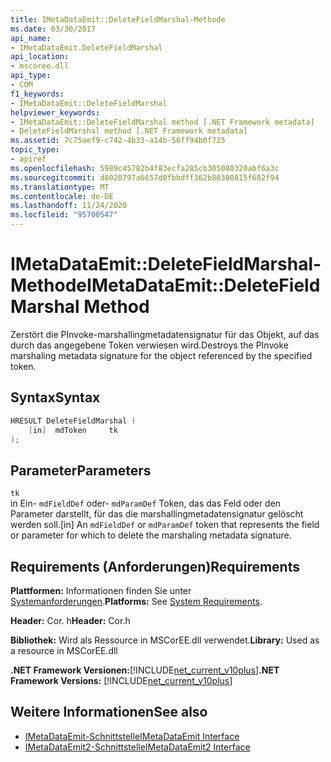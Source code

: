 ```yaml
---
title: IMetaDataEmit::DeleteFieldMarshal-Methode
ms.date: 03/30/2017
api_name:
- IMetaDataEmit.DeleteFieldMarshal
api_location:
- mscoree.dll
api_type:
- COM
f1_keywords:
- IMetaDataEmit::DeleteFieldMarshal
helpviewer_keywords:
- IMetaDataEmit::DeleteFieldMarshal method [.NET Framework metadata]
- DeleteFieldMarshal method [.NET Framework metadata]
ms.assetid: 7c75aef9-c742-4b33-a14b-56ff94b0f725
topic_type:
- apiref
ms.openlocfilehash: 5989c45782b4f83ecfa285cb305080320abf6a3c
ms.sourcegitcommit: d8020797a6657d0fbbdff362b80300815f682f94
ms.translationtype: MT
ms.contentlocale: de-DE
ms.lasthandoff: 11/24/2020
ms.locfileid: "95700547"
---
```

# <a name="imetadataemitdeletefieldmarshal-method"></a><span data-ttu-id="35d11-102">IMetaDataEmit::DeleteFieldMarshal-Methode</span><span class="sxs-lookup"><span data-stu-id="35d11-102">IMetaDataEmit::DeleteFieldMarshal Method</span></span>

<span data-ttu-id="35d11-103">Zerstört die PInvoke-marshallingmetadatensignatur für das Objekt, auf das durch das angegebene Token verwiesen wird.</span><span class="sxs-lookup"><span data-stu-id="35d11-103">Destroys the PInvoke marshaling metadata signature for the object referenced by the specified token.</span></span>  
  
## <a name="syntax"></a><span data-ttu-id="35d11-104">Syntax</span><span class="sxs-lookup"><span data-stu-id="35d11-104">Syntax</span></span>  
  
```cpp  
HRESULT DeleteFieldMarshal (  
    [in]  mdToken     tk  
);  
```  
  
## <a name="parameters"></a><span data-ttu-id="35d11-105">Parameter</span><span class="sxs-lookup"><span data-stu-id="35d11-105">Parameters</span></span>  

 `tk`  
 <span data-ttu-id="35d11-106">in Ein- `mdFieldDef` oder- `mdParamDef` Token, das das Feld oder den Parameter darstellt, für das die marshallingmetadatensignatur gelöscht werden soll.</span><span class="sxs-lookup"><span data-stu-id="35d11-106">[in] An `mdFieldDef` or `mdParamDef` token that represents the field or parameter for which to delete the marshaling metadata signature.</span></span>  
  
## <a name="requirements"></a><span data-ttu-id="35d11-107">Requirements (Anforderungen)</span><span class="sxs-lookup"><span data-stu-id="35d11-107">Requirements</span></span>  

 <span data-ttu-id="35d11-108">**Plattformen:** Informationen finden Sie unter [Systemanforderungen](../../get-started/system-requirements.md).</span><span class="sxs-lookup"><span data-stu-id="35d11-108">**Platforms:** See [System Requirements](../../get-started/system-requirements.md).</span></span>  
  
 <span data-ttu-id="35d11-109">**Header:** Cor. h</span><span class="sxs-lookup"><span data-stu-id="35d11-109">**Header:** Cor.h</span></span>  
  
 <span data-ttu-id="35d11-110">**Bibliothek:** Wird als Ressource in MSCorEE.dll verwendet.</span><span class="sxs-lookup"><span data-stu-id="35d11-110">**Library:** Used as a resource in MSCorEE.dll</span></span>  
  
 <span data-ttu-id="35d11-111">**.NET Framework Versionen:**[!INCLUDE[net_current_v10plus](../../../../includes/net-current-v10plus-md.md)]</span><span class="sxs-lookup"><span data-stu-id="35d11-111">**.NET Framework Versions:** [!INCLUDE[net_current_v10plus](../../../../includes/net-current-v10plus-md.md)]</span></span>  
  
## <a name="see-also"></a><span data-ttu-id="35d11-112">Weitere Informationen</span><span class="sxs-lookup"><span data-stu-id="35d11-112">See also</span></span>

- [<span data-ttu-id="35d11-113">IMetaDataEmit-Schnittstelle</span><span class="sxs-lookup"><span data-stu-id="35d11-113">IMetaDataEmit Interface</span></span>](imetadataemit-interface.md)
- [<span data-ttu-id="35d11-114">IMetaDataEmit2-Schnittstelle</span><span class="sxs-lookup"><span data-stu-id="35d11-114">IMetaDataEmit2 Interface</span></span>](imetadataemit2-interface.md)
